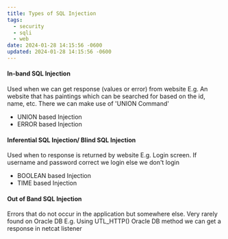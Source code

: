 ```yaml
---
title: Types of SQL Injection
tags:
  - security
  - sqli
  - web
date: 2024-01-28 14:15:56 -0600
updated: 2024-01-28 14:15:56 -0600
---
```


#### In-band SQL Injection

Used when we can get response (values or error) from website
E.g. An website that has paintings which can be searched for based on the id, name, etc. There we can make use of 'UNION Command'

* UNION based Injection
* ERROR based Injection

#### Inferential SQL Injection/ Blind SQL Injection

Used when to response is returned by website
E.g. Login screen. If username and password correct we login else we don't login

* BOOLEAN based Injection
* TIME based Injection

#### Out of Band SQL Injection

Errors that do not occur in the application but somewhere else. Very rarely found on Oracle DB
E.g. Using UTL_HTTP() Oracle DB method we can get a response in netcat listener
